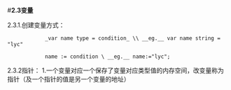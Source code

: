 #__2.3变量__

2.3.1.创建变量方式： 

                _var name type = condition_ \\ __eg.__ var name string = "lyc"

                name := condition \ __eg.__ name:="lyc";
2.3.2指针：
 1.一个变量对应一个保存了变量对应类型值的内存空间，改变量称为指针（及一个指针的值是另一个变量的地址）

          
